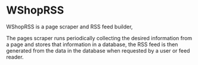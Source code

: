 # WShopRSS
WShopRSS is a page scraper and RSS feed builder,

The pages scraper runs periodically collecting the desired information from a page and stores that information in a database, the RSS feed is then generated from the data in the database when requested by a user or feed reader.
